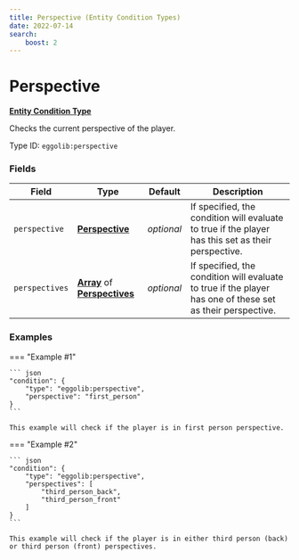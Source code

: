 ```yaml
---
title: Perspective (Entity Condition Types)
date: 2022-07-14
search:
    boost: 2
---
```


#   Perspective

**[Entity Condition Type]**

Checks the current perspective of the player.

Type ID: `eggolib:perspective`


### Fields

Field | Type | Default | Description
------|------|---------|------------
`perspective` | **[Perspective]** | *optional* | If specified, the condition will evaluate to true if the player has this set as their perspective.
`perspectives` | **[Array]** of **[Perspectives]** | *optional* | If specified, the condition will evaluate to true if the player has one of these set as their perspective.


### Examples

=== "Example #1"

    ``` json
    "condition": {
        "type": "eggolib:perspective",
        "perspective": "first_person"
    }
    ```

    This example will check if the player is in first person perspective.


=== "Example #2"

    ``` json
    "condition": {
        "type": "eggolib:perspective",
        "perspectives": [
            "third_person_back",
            "third_person_front"
        ]
    }
    ```

    This example will check if the player is in either third person (back) or third person (front) perspectives.



[Entity Condition Type]: ../entity_condition_types.md
[Perspective]: ../data_types/perspective.md
[Perspectives]: ../data_types/perspective.md
[Array]: https://origins.readthedocs.io/en/latest/types/data_types/array
